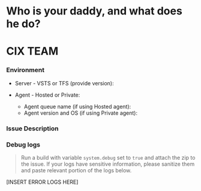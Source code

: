 
# Who is your daddy, and what does he do?
# CIX TEAM

### Environment
- Server - VSTS or TFS (provide version): 

- Agent - Hosted or Private: 
    - Agent queue name (if using Hosted agent): 
    - Agent version and OS (if using Private agent): 

### Issue Description


### Debug logs
> Run a build with variable `system.debug` set to `true` and attach the zip to the issue. If your logs have sensitive information, please sanitize them and paste relevant portion of the logs below.

[INSERT ERROR LOGS HERE]
